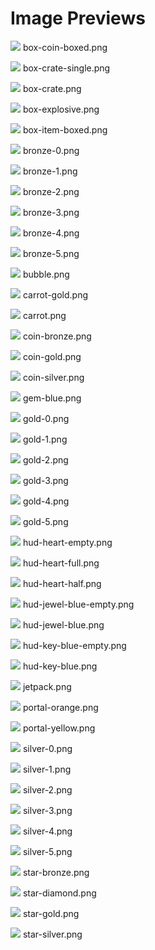 # Image Previews

<img src="box-coin-boxed.png" style="max-width:100px;" /> box-coin-boxed.png<br>

<img src="box-crate-single.png" style="max-width:100px;" /> box-crate-single.png<br>

<img src="box-crate.png" style="max-width:100px;" /> box-crate.png<br>

<img src="box-explosive.png" style="max-width:100px;" /> box-explosive.png<br>

<img src="box-item-boxed.png" style="max-width:100px;" /> box-item-boxed.png<br>

<img src="bronze-0.png" style="max-width:100px;" /> bronze-0.png<br>

<img src="bronze-1.png" style="max-width:100px;" /> bronze-1.png<br>

<img src="bronze-2.png" style="max-width:100px;" /> bronze-2.png<br>

<img src="bronze-3.png" style="max-width:100px;" /> bronze-3.png<br>

<img src="bronze-4.png" style="max-width:100px;" /> bronze-4.png<br>

<img src="bronze-5.png" style="max-width:100px;" /> bronze-5.png<br>

<img src="bubble.png" style="max-width:100px;" /> bubble.png<br>

<img src="carrot-gold.png" style="max-width:100px;" /> carrot-gold.png<br>

<img src="carrot.png" style="max-width:100px;" /> carrot.png<br>

<img src="coin-bronze.png" style="max-width:100px;" /> coin-bronze.png<br>

<img src="coin-gold.png" style="max-width:100px;" /> coin-gold.png<br>

<img src="coin-silver.png" style="max-width:100px;" /> coin-silver.png<br>

<img src="gem-blue.png" style="max-width:100px;" /> gem-blue.png<br>

<img src="gold-0.png" style="max-width:100px;" /> gold-0.png<br>

<img src="gold-1.png" style="max-width:100px;" /> gold-1.png<br>

<img src="gold-2.png" style="max-width:100px;" /> gold-2.png<br>

<img src="gold-3.png" style="max-width:100px;" /> gold-3.png<br>

<img src="gold-4.png" style="max-width:100px;" /> gold-4.png<br>

<img src="gold-5.png" style="max-width:100px;" /> gold-5.png<br>

<img src="hud-heart-empty.png" style="max-width:100px;" /> hud-heart-empty.png<br>

<img src="hud-heart-full.png" style="max-width:100px;" /> hud-heart-full.png<br>

<img src="hud-heart-half.png" style="max-width:100px;" /> hud-heart-half.png<br>

<img src="hud-jewel-blue-empty.png" style="max-width:100px;" /> hud-jewel-blue-empty.png<br>

<img src="hud-jewel-blue.png" style="max-width:100px;" /> hud-jewel-blue.png<br>

<img src="hud-key-blue-empty.png" style="max-width:100px;" /> hud-key-blue-empty.png<br>

<img src="hud-key-blue.png" style="max-width:100px;" /> hud-key-blue.png<br>

<img src="jetpack.png" style="max-width:100px;" /> jetpack.png<br>

<img src="portal-orange.png" style="max-width:100px;" /> portal-orange.png<br>

<img src="portal-yellow.png" style="max-width:100px;" /> portal-yellow.png<br>

<img src="silver-0.png" style="max-width:100px;" /> silver-0.png<br>

<img src="silver-1.png" style="max-width:100px;" /> silver-1.png<br>

<img src="silver-2.png" style="max-width:100px;" /> silver-2.png<br>

<img src="silver-3.png" style="max-width:100px;" /> silver-3.png<br>

<img src="silver-4.png" style="max-width:100px;" /> silver-4.png<br>

<img src="silver-5.png" style="max-width:100px;" /> silver-5.png<br>

<img src="star-bronze.png" style="max-width:100px;" /> star-bronze.png<br>

<img src="star-diamond.png" style="max-width:100px;" /> star-diamond.png<br>

<img src="star-gold.png" style="max-width:100px;" /> star-gold.png<br>

<img src="star-silver.png" style="max-width:100px;" /> star-silver.png<br>

